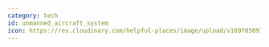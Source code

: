 ```yaml
---
category: tech
id: unmanned_aircraft_system
icon: https://res.cloudinary.com/helpful-places/image/upload/v1697050973/uav_taxonomy_item_ufwrzm.png
---
```


